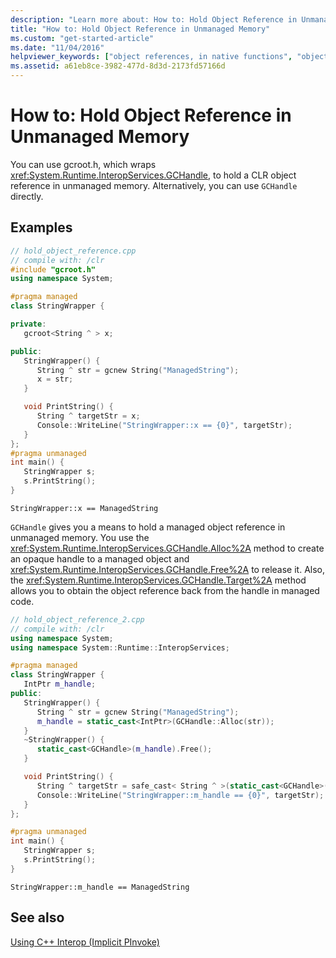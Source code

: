 ```yaml
---
description: "Learn more about: How to: Hold Object Reference in Unmanaged Memory"
title: "How to: Hold Object Reference in Unmanaged Memory"
ms.custom: "get-started-article"
ms.date: "11/04/2016"
helpviewer_keywords: ["object references, in native functions", "objects [C++], reference in native functions", "references, to objects in native functions", "gcroot keyword [C++], object reference in native function"]
ms.assetid: a61eb8ce-3982-477d-8d3d-2173fd57166d
---
```

# How to: Hold Object Reference in Unmanaged Memory

You can use gcroot.h, which wraps <xref:System.Runtime.InteropServices.GCHandle>, to hold a CLR object reference in unmanaged memory. Alternatively, you can use `GCHandle` directly.

## Examples

```cpp
// hold_object_reference.cpp
// compile with: /clr
#include "gcroot.h"
using namespace System;

#pragma managed
class StringWrapper {

private:
   gcroot<String ^ > x;

public:
   StringWrapper() {
      String ^ str = gcnew String("ManagedString");
      x = str;
   }

   void PrintString() {
      String ^ targetStr = x;
      Console::WriteLine("StringWrapper::x == {0}", targetStr);
   }
};
#pragma unmanaged
int main() {
   StringWrapper s;
   s.PrintString();
}
```

```Output
StringWrapper::x == ManagedString
```

`GCHandle` gives you a means to hold a managed object reference in unmanaged memory.  You use the <xref:System.Runtime.InteropServices.GCHandle.Alloc%2A> method to create an opaque handle to a managed object and <xref:System.Runtime.InteropServices.GCHandle.Free%2A> to release it. Also, the <xref:System.Runtime.InteropServices.GCHandle.Target%2A> method allows you to obtain the object reference back from the handle in managed code.

```cpp
// hold_object_reference_2.cpp
// compile with: /clr
using namespace System;
using namespace System::Runtime::InteropServices;

#pragma managed
class StringWrapper {
   IntPtr m_handle;
public:
   StringWrapper() {
      String ^ str = gcnew String("ManagedString");
      m_handle = static_cast<IntPtr>(GCHandle::Alloc(str));
   }
   ~StringWrapper() {
      static_cast<GCHandle>(m_handle).Free();
   }

   void PrintString() {
      String ^ targetStr = safe_cast< String ^ >(static_cast<GCHandle>(m_handle).Target);
      Console::WriteLine("StringWrapper::m_handle == {0}", targetStr);
   }
};

#pragma unmanaged
int main() {
   StringWrapper s;
   s.PrintString();
}
```

```Output
StringWrapper::m_handle == ManagedString
```

## See also

[Using C++ Interop (Implicit PInvoke)](../dotnet/using-cpp-interop-implicit-pinvoke.md)
